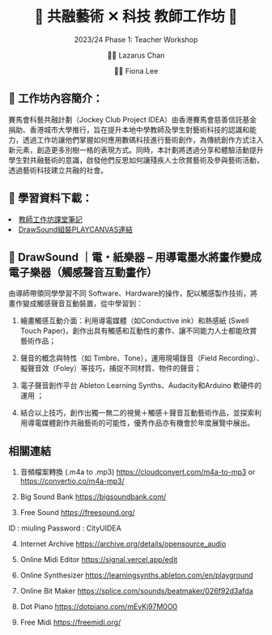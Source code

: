 
<h1 align="center">🎵 共融藝術 ✕ 科技 教師工作坊 🎵</h1>
<p align="center"> 2023/24 Phase 1: Teacher Workshop </p>
<p align="center">👨‍🏫 Lazarus Chan </p>
<p align="center">👩‍🏫 Fiona Lee </p>

## 🎨 工作坊內容簡介：
賽馬會科藝共融計劃（Jockey Club Project IDEA）由香港賽馬會慈善信託基金捐助、香港城市大學推行，旨在提升本地中學教師及學生對藝術科技的認識和能力，透過工作坊讓他們掌握如何應用數碼科技進行藝術創作，為傳統創作方式注入新元素，創造更多別樹一格的表現方式。同時，本計劃將透過分享和體驗活動提升學生對共融藝術的意識，啟發他們反思如何讓殘疾人士欣賞藝術及參與藝術活動，透過藝術科技建立共融的社會。


## 📖 學習資料下載：


<li>
   <a href="https://github.com/JC-Project-IDEA/2023-24-PHASE-1-Teacher-Workshop/blob/main/JC-IDEA_202324-TeachersWS.pdf"> 教師工作坊課堂筆記 </a>
</li>
<li>
   <a href="https://playcanv.as/p/1sMAxJ0g/"> DrawSound組裝PLAYCANVAS連結 </a>
</li>

## 🎹 DrawSound ｜電・紙樂器 – 用導電墨水將畫作變成電子樂器（觸感聲音互動畫作）  


由導師帶領同學學習不同 Software、Hardware的操作，配以觸感製作技術，將畫作變成觸感聲音互動裝置，從中學習到： 


1.	繪畫觸感互動介面：利用導電媒體（如Conductive ink）和熱感紙 (Swell Touch Paper)，創作出具有觸感和互動性的畫作、讓不同能力人士都能欣賞藝術作品；


2.	聲音的概念與特性（如 Timbre、Tone），運用現場錄音（Field Recording）、擬聲音效（Foley）等技巧，捕捉不同材質、物件的聲音；


3.	電子聲音創作平台 Ableton Learning Synths、Audacity和Arduino 軟硬件的運用 ；


4.	結合以上技巧，創作出獨一無二的視覺＋觸感＋聲音互動藝術作品，並探索利用導電媒體創作共融藝術的可能性，優秀作品亦有機會於年度展覽中展出。

## 相關連結
1. 音頻檔案轉換 (.m4a to .mp3) https://cloudconvert.com/m4a-to-mp3 or https://convertio.co/m4a-mp3/

2. Big Sound Bank https://bigsoundbank.com/

3. Free Sound https://freesound.org/

ID : miuling
Password : CityUIDEA

4. Internet Archive https://archive.org/details/opensource_audio

5. Online Midi Editor https://signal.vercel.app/edit

6. Online Synthesizer https://learningsynths.ableton.com/en/playground

7. Online Bit Maker https://splice.com/sounds/beatmaker/026f92d3afda

8. Dot Piano https://dotpiano.com/mEvKj97M0O0

9. Free Midi https://freemidi.org/

